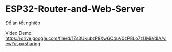 # ESP32-Router-and-Web-Server
Đồ án tốt nghiệp 

Video Demo: 
https://drive.google.com/file/d/1Zs3UkubzP8Xw6C4uV0zP8Lo7zUMiVdIA/view?usp=sharing
